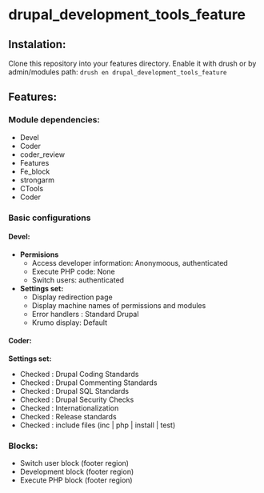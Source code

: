drupal_development_tools_feature
================================

<h2> Instalation: </h2>
Clone this repository into your features directory.
Enable it with drush or by admin/modules path:
<code>drush en drupal_development_tools_feature</code>

<h2> Features: </h2>
<h3>Module dependencies:</h3>
<ul>
  <li>Devel</li>
  <li>Coder</li>
  <li>coder_review</li>
  <li>Features</li>
  <li>Fe_block</li>
  <li>strongarm</li>
  <li>CTools</li>
  <li>Coder</li>
</ul>

<h3>Basic configurations</h3>
<h4>Devel:</h4>
<ul>
  <li>
    <b>Permisions</b>
    <ul>
      <li>Access developer information: Anonymoous, authenticated</li>
      <li>Execute PHP code: None</li>
      <li>Switch users: authenticated</li>
    </ul>
  </li>
  <li>
    <b>Settings set:</b>
    <ul>
      <li>Display redirection page</li>
      <li>Display machine names of permissions and modules</li>
      <li>Error handlers : Standard Drupal</li>
      <li>Krumo display: Default</li>
    </ul>
  </li>
</ul>

<h4>Coder:</h4>
<b>Settings set:</b>
    <ul>
      <li>Checked : Drupal Coding Standards </li>
      <li>Checked : Drupal Commenting Standards</li>
      <li>Checked : Drupal SQL Standards</li>
      <li>Checked : Drupal Security Checks</li>
      <li>Checked : Internationalization</li>
      <li>Checked : Release standards</li>
      <li>Checked : include files (inc | php | install | test)</li>
    </ul>
<h3>Blocks:</h3>
<ul>
  <li>Switch user block (footer region)</li>
  <li>Development block (footer region)</li>
  <li>Execute PHP block (footer region)</li>
</ul>
